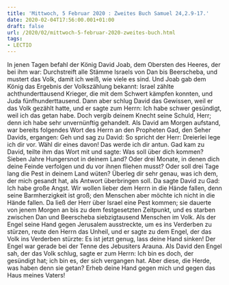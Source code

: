 ```yaml
---
title: 'Mittwoch, 5 Februar 2020 : Zweites Buch Samuel 24,2.9-17.'
date: 2020-02-04T17:56:00.001+01:00
draft: false
url: /2020/02/mittwoch-5-februar-2020-zweites-buch.html
tags: 
- LECTIO
---
```


In jenen Tagen befahl der König David Joab, dem Obersten des Heeres, der bei ihm war: Durchstreift alle Stämme Israels von Dan bis Beerscheba, und mustert das Volk, damit ich weiß, wie viele es sind. Und Joab gab dem König das Ergebnis der Volkszählung bekannt: Israel zählte achthunderttausend Krieger, die mit dem Schwert kämpfen konnten, und Juda fünfhunderttausend. Dann aber schlug David das Gewissen, weil er das Volk gezählt hatte, und er sagte zum Herrn: Ich habe schwer gesündigt, weil ich das getan habe. Doch vergib deinem Knecht seine Schuld, Herr; denn ich habe sehr unvernünftig gehandelt. Als David am Morgen aufstand, war bereits folgendes Wort des Herrn an den Propheten Gad, den Seher Davids, ergangen: Geh und sag zu David: So spricht der Herr: Dreierlei lege ich dir vor. Wähl dir eines davon! Das werde ich dir antun. Gad kam zu David, teilte ihm das Wort mit und sagte: Was soll über dich kommen? Sieben Jahre Hungersnot in deinem Land? Oder drei Monate, in denen dich deine Feinde verfolgen und du vor ihnen fliehen musst? Oder soll drei Tage lang die Pest in deinem Land wüten? Überleg dir sehr genau, was ich dem, der mich gesandt hat, als Antwort überbringen soll. Da sagte David zu Gad: Ich habe große Angst. Wir wollen lieber dem Herrn in die Hände fallen, denn seine Barmherzigkeit ist groß; den Menschen aber möchte ich nicht in die Hände fallen. Da ließ der Herr über Israel eine Pest kommen; sie dauerte von jenem Morgen an bis zu dem festgesetzten Zeitpunkt, und es starben zwischen Dan und Beerscheba siebzigtausend Menschen im Volk. Als der Engel seine Hand gegen Jerusalem ausstreckte, um es ins Verderben zu stürzen, reute den Herrn das Unheil, und er sagte zu dem Engel, der das Volk ins Verderben stürzte: Es ist jetzt genug, lass deine Hand sinken! Der Engel war gerade bei der Tenne des Jebusiters Arauna. Als David den Engel sah, der das Volk schlug, sagte er zum Herrn: Ich bin es doch, der gesündigt hat; ich bin es, der sich vergangen hat. Aber diese, die Herde, was haben denn sie getan? Erheb deine Hand gegen mich und gegen das Haus meines Vaters!